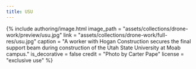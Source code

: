 ```yaml
---
title: USU
---
```


{% include authoring/image.html
    image_path = "assets/collections/drone-work/preview/usu.jpg"
    link = "assets/collections/drone-work/full-res/usu.jpg"
    caption = "A worker with Hogan Construction secures the final support beam during construction of the Utah State University at Moab campus."
    is_decorative = false
    credit = "Photo by Carter Pape"
    license = "exclusive use"
%}
